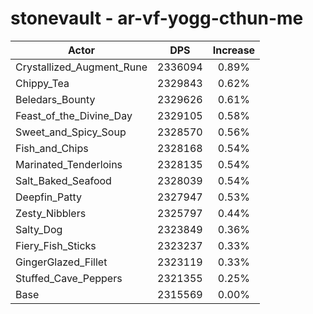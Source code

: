 # stonevault - ar-vf-yogg-cthun-me
| Actor | DPS | Increase |
|---|:---:|:---:|
|Crystallized_Augment_Rune|2336094|0.89%|
|Chippy_Tea|2329843|0.62%|
|Beledars_Bounty|2329626|0.61%|
|Feast_of_the_Divine_Day|2329105|0.58%|
|Sweet_and_Spicy_Soup|2328570|0.56%|
|Fish_and_Chips|2328168|0.54%|
|Marinated_Tenderloins|2328135|0.54%|
|Salt_Baked_Seafood|2328039|0.54%|
|Deepfin_Patty|2327947|0.53%|
|Zesty_Nibblers|2325797|0.44%|
|Salty_Dog|2323849|0.36%|
|Fiery_Fish_Sticks|2323237|0.33%|
|GingerGlazed_Fillet|2323119|0.33%|
|Stuffed_Cave_Peppers|2321355|0.25%|
|Base|2315569|0.00%|
